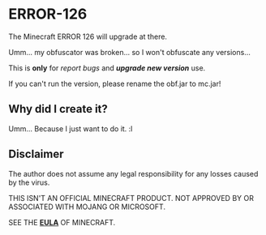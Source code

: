 # ERROR-126
The Minecraft ERROR 126 will upgrade at there.

Umm... my obfuscator was broken... so I won't obfuscate any versions...

This is __only__ for _report bugs_ and ***upgrade new version*** use.

If you can't run the version, please rename the obf.jar to mc.jar! 
## Why did I create it?
Umm... Because I just want to do it. :l
## Disclaimer ##
The author does not assume any legal responsibility for any losses caused by the virus.

THIS ISN'T AN OFFICIAL MINECRAFT PRODUCT. NOT APPROVED BY OR ASSOCIATED WITH MOJANG OR MICROSOFT.

SEE THE **[EULA](https://www.minecraft.net/en-us/eula, "The Official EULA of Minecraft")** OF MINECRAFT.
